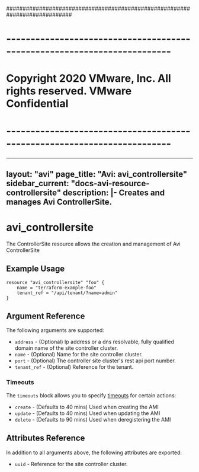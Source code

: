 ############################################################################
# ------------------------------------------------------------------------
# Copyright 2020 VMware, Inc.  All rights reserved. VMware Confidential
# ------------------------------------------------------------------------
###

---
layout: "avi"
page_title: "Avi: avi_controllersite"
sidebar_current: "docs-avi-resource-controllersite"
description: |-
  Creates and manages Avi ControllerSite.
---

# avi_controllersite

The ControllerSite resource allows the creation and management of Avi ControllerSite

## Example Usage

```hcl
resource "avi_controllersite" "foo" {
    name = "terraform-example-foo"
    tenant_ref = "/api/tenant/?name=admin"
}
```

## Argument Reference

The following arguments are supported:

* `address` - (Optional) Ip address or a dns resolvable, fully qualified domain name of the site controller cluster.
* `name` - (Optional) Name for the site controller cluster.
* `port` - (Optional) The controller site cluster's rest api port number.
* `tenant_ref` - (Optional) Reference for the tenant.


### Timeouts

The `timeouts` block allows you to specify [timeouts](https://www.terraform.io/docs/configuration/resources.html#timeouts) for certain actions:

* `create` - (Defaults to 40 mins) Used when creating the AMI
* `update` - (Defaults to 40 mins) Used when updating the AMI
* `delete` - (Defaults to 90 mins) Used when deregistering the AMI

## Attributes Reference

In addition to all arguments above, the following attributes are exported:

* `uuid` -  Reference for the site controller cluster.


